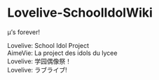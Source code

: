 # Lovelive-SchoolIdolWiki
μ’s forever!

Lovelive: School Idol Project </br>
AimeVie: La project des idols du lycee </br>
Lovelive: 学园偶像祭！</br>
Lovelive: ラブライブ! </br>

